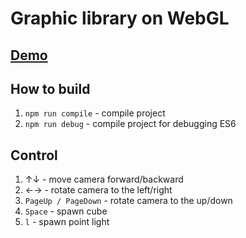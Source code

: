 # Graphic library on WebGL
## [Demo](https://jokly.github.io/WebGL_3D/)
## How to build
1. `npm run compile` - compile project
2. `npm run debug` - compile project for debugging ES6
## Control
1. ↑↓ - move camera forward/backward
3. ←→ - rotate camera to the left/right
4. `PageUp / PageDown` - rotate camera to the up/down
5. `Space` - spawn cube
6. `l` - spawn point light
